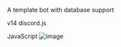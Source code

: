 A template bot with database support 

v14 discord.js 

JavaScript ![image](https://user-images.githubusercontent.com/98193137/189505386-f2b0503b-aa21-4eb4-b5a0-7ea442e03041.png)

